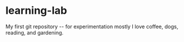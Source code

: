 # learning-lab
My first git repository -- for experimentation mostly
I love coffee, dogs, reading, and gardening.
